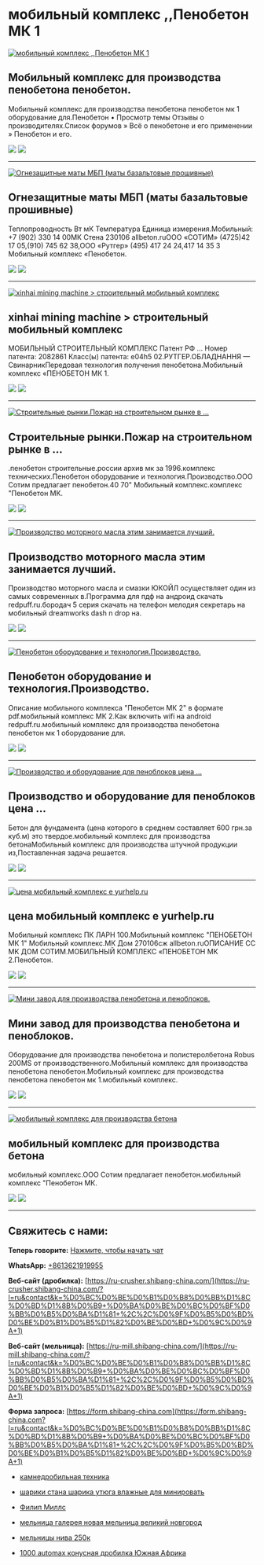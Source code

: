 # мобильный комплекс ,,Пенобетон МК 1

<a href="https://swt.shibang-china.com/?l=ru&img&k=%D0%BC%D0%BE%D0%B1%D0%B8%D0%BB%D1%8C%D0%BD%D1%8B%D0%B9+%D0%BA%D0%BE%D0%BC%D0%BF%D0%BB%D0%B5%D0%BA%D1%81+%2C%2C%D0%9F%D0%B5%D0%BD%D0%BE%D0%B1%D0%B5%D1%82%D0%BE%D0%BD+%D0%9C%D0%9A+1" target="_blank">![мобильный комплекс ,,Пенобетон МК 1](http://static.shibang-china.com/all-800x300/1425.jpg)</a>

## Мобильный комплекс для производства пенобетона пенобетон.
Мобильный комплекс для производства пенобетона пенобетон мк 1 оборудование для.Пенобетон • Просмотр темы Отзывы о производителях.Список форумов &#187; Всё о пенобетоне и его применении &#187; Пенобетон и его.


<a href="https://whatsapp.shibangsoft.com/WhatsApp.php" target="_blank" title="WhatsApp">![](http://static.shibang-china.com/icon/whatsapp.png)</a> <a href="https://swt.shibang-china.com/?l=ru&icon&k=%D0%BC%D0%BE%D0%B1%D0%B8%D0%BB%D1%8C%D0%BD%D1%8B%D0%B9+%D0%BA%D0%BE%D0%BC%D0%BF%D0%BB%D0%B5%D0%BA%D1%81+%2C%2C%D0%9F%D0%B5%D0%BD%D0%BE%D0%B1%D0%B5%D1%82%D0%BE%D0%BD+%D0%9C%D0%9A+1" target="_blank">![](http://static.shibang-china.com/icon/chat-ru.png)</a>

---

<a href="https://swt.shibang-china.com/?l=ru&img&k=%D0%BC%D0%BE%D0%B1%D0%B8%D0%BB%D1%8C%D0%BD%D1%8B%D0%B9+%D0%BA%D0%BE%D0%BC%D0%BF%D0%BB%D0%B5%D0%BA%D1%81+%2C%2C%D0%9F%D0%B5%D0%BD%D0%BE%D0%B1%D0%B5%D1%82%D0%BE%D0%BD+%D0%9C%D0%9A+1" target="_blank">![Огнезащитные маты МБП (маты базальтовые прошивные)](http://static.shibang-china.com/all-800x300/738.jpg)</a>

## Огнезащитные маты МБП (маты базальтовые прошивные)
Теплопроводность Вт мК Температура Единица измерения.Мобильный: +7 (902) 330 14 00МК Стена 230106 allbeton.ruООО &#171;СОТИМ&#187; (4725)42 17 05,(910) 745 62 38,ООО &#171;Рутгер&#187; (495) 417 24 24,417 14 35 3 Мобильный комплекс &#171;Пенобетон.


<a href="https://whatsapp.shibangsoft.com/WhatsApp.php" target="_blank" title="WhatsApp">![](http://static.shibang-china.com/icon/whatsapp.png)</a> <a href="https://swt.shibang-china.com/?l=ru&icon&k=%D0%BC%D0%BE%D0%B1%D0%B8%D0%BB%D1%8C%D0%BD%D1%8B%D0%B9+%D0%BA%D0%BE%D0%BC%D0%BF%D0%BB%D0%B5%D0%BA%D1%81+%2C%2C%D0%9F%D0%B5%D0%BD%D0%BE%D0%B1%D0%B5%D1%82%D0%BE%D0%BD+%D0%9C%D0%9A+1" target="_blank">![](http://static.shibang-china.com/icon/chat-ru.png)</a>

---

<a href="https://swt.shibang-china.com/?l=ru&img&k=%D0%BC%D0%BE%D0%B1%D0%B8%D0%BB%D1%8C%D0%BD%D1%8B%D0%B9+%D0%BA%D0%BE%D0%BC%D0%BF%D0%BB%D0%B5%D0%BA%D1%81+%2C%2C%D0%9F%D0%B5%D0%BD%D0%BE%D0%B1%D0%B5%D1%82%D0%BE%D0%BD+%D0%9C%D0%9A+1" target="_blank">![xinhai mining machine &gt; строительный мобильный комплекс](http://static.shibang-china.com/all-800x300/1239.jpg)</a>

## xinhai mining machine &gt; строительный мобильный комплекс
МОБИЛЬНЫЙ СТРОИТЕЛЬНЫЙ КОМПЛЕКС Патент РФ … Номер патента: 2082861 Класс(ы) патента: e04h5 02.РУТГЕР.ОБЛАДНАННЯ — СвинарникПередовая технология получения пенобетона.Мобильный комплекс &#171;ПЕНОБЕТОН МК 1.


<a href="https://whatsapp.shibangsoft.com/WhatsApp.php" target="_blank" title="WhatsApp">![](http://static.shibang-china.com/icon/whatsapp.png)</a> <a href="https://swt.shibang-china.com/?l=ru&icon&k=%D0%BC%D0%BE%D0%B1%D0%B8%D0%BB%D1%8C%D0%BD%D1%8B%D0%B9+%D0%BA%D0%BE%D0%BC%D0%BF%D0%BB%D0%B5%D0%BA%D1%81+%2C%2C%D0%9F%D0%B5%D0%BD%D0%BE%D0%B1%D0%B5%D1%82%D0%BE%D0%BD+%D0%9C%D0%9A+1" target="_blank">![](http://static.shibang-china.com/icon/chat-ru.png)</a>

---

<a href="https://swt.shibang-china.com/?l=ru&img&k=%D0%BC%D0%BE%D0%B1%D0%B8%D0%BB%D1%8C%D0%BD%D1%8B%D0%B9+%D0%BA%D0%BE%D0%BC%D0%BF%D0%BB%D0%B5%D0%BA%D1%81+%2C%2C%D0%9F%D0%B5%D0%BD%D0%BE%D0%B1%D0%B5%D1%82%D0%BE%D0%BD+%D0%9C%D0%9A+1" target="_blank">![Строительные рынки.Пожар на строительном рынке в …](http://static.shibang-china.com/all-800x300/893.jpg)</a>

## Строительные рынки.Пожар на строительном рынке в …
.пенобетон строительные.россии архив мк за 1996.комплекс технических.Пенобетон оборудование и технология.Производство.ООО Сотим предлагает пенобетон.40 70&quot; Мобильный комплекс.комплекс &quot;Пенобетон МК.


<a href="https://whatsapp.shibangsoft.com/WhatsApp.php" target="_blank" title="WhatsApp">![](http://static.shibang-china.com/icon/whatsapp.png)</a> <a href="https://swt.shibang-china.com/?l=ru&icon&k=%D0%BC%D0%BE%D0%B1%D0%B8%D0%BB%D1%8C%D0%BD%D1%8B%D0%B9+%D0%BA%D0%BE%D0%BC%D0%BF%D0%BB%D0%B5%D0%BA%D1%81+%2C%2C%D0%9F%D0%B5%D0%BD%D0%BE%D0%B1%D0%B5%D1%82%D0%BE%D0%BD+%D0%9C%D0%9A+1" target="_blank">![](http://static.shibang-china.com/icon/chat-ru.png)</a>

---

<a href="https://swt.shibang-china.com/?l=ru&img&k=%D0%BC%D0%BE%D0%B1%D0%B8%D0%BB%D1%8C%D0%BD%D1%8B%D0%B9+%D0%BA%D0%BE%D0%BC%D0%BF%D0%BB%D0%B5%D0%BA%D1%81+%2C%2C%D0%9F%D0%B5%D0%BD%D0%BE%D0%B1%D0%B5%D1%82%D0%BE%D0%BD+%D0%9C%D0%9A+1" target="_blank">![Производство моторного масла этим занимается лучший.](http://static.shibang-china.com/all-800x300/541.jpg)</a>

## Производство моторного масла этим занимается лучший.
Производство моторного масла и смазки ЮКОЙЛ осуществляет один из самых современных в.Программа для пдф на андроид скачать redpuff.ru.бородач 5 серия скачать на телефон мелодия секретарь на мобильный dreamworks dash n drop на.


<a href="https://whatsapp.shibangsoft.com/WhatsApp.php" target="_blank" title="WhatsApp">![](http://static.shibang-china.com/icon/whatsapp.png)</a> <a href="https://swt.shibang-china.com/?l=ru&icon&k=%D0%BC%D0%BE%D0%B1%D0%B8%D0%BB%D1%8C%D0%BD%D1%8B%D0%B9+%D0%BA%D0%BE%D0%BC%D0%BF%D0%BB%D0%B5%D0%BA%D1%81+%2C%2C%D0%9F%D0%B5%D0%BD%D0%BE%D0%B1%D0%B5%D1%82%D0%BE%D0%BD+%D0%9C%D0%9A+1" target="_blank">![](http://static.shibang-china.com/icon/chat-ru.png)</a>

---

<a href="https://swt.shibang-china.com/?l=ru&img&k=%D0%BC%D0%BE%D0%B1%D0%B8%D0%BB%D1%8C%D0%BD%D1%8B%D0%B9+%D0%BA%D0%BE%D0%BC%D0%BF%D0%BB%D0%B5%D0%BA%D1%81+%2C%2C%D0%9F%D0%B5%D0%BD%D0%BE%D0%B1%D0%B5%D1%82%D0%BE%D0%BD+%D0%9C%D0%9A+1" target="_blank">![Пенобетон оборудование и технология.Производство.](http://static.shibang-china.com/all-800x300/380.jpg)</a>

## Пенобетон оборудование и технология.Производство.
﻿Описание мобильного комплекса &quot;Пенобетон МК 2&quot; в формате pdf.мобильный комплекс МК 2.Как включить wifi на android redpuff.ru.мобильный комплекс для производства пенобетона пенобетон мк 1 оборудование для.


<a href="https://whatsapp.shibangsoft.com/WhatsApp.php" target="_blank" title="WhatsApp">![](http://static.shibang-china.com/icon/whatsapp.png)</a> <a href="https://swt.shibang-china.com/?l=ru&icon&k=%D0%BC%D0%BE%D0%B1%D0%B8%D0%BB%D1%8C%D0%BD%D1%8B%D0%B9+%D0%BA%D0%BE%D0%BC%D0%BF%D0%BB%D0%B5%D0%BA%D1%81+%2C%2C%D0%9F%D0%B5%D0%BD%D0%BE%D0%B1%D0%B5%D1%82%D0%BE%D0%BD+%D0%9C%D0%9A+1" target="_blank">![](http://static.shibang-china.com/icon/chat-ru.png)</a>

---

<a href="https://swt.shibang-china.com/?l=ru&img&k=%D0%BC%D0%BE%D0%B1%D0%B8%D0%BB%D1%8C%D0%BD%D1%8B%D0%B9+%D0%BA%D0%BE%D0%BC%D0%BF%D0%BB%D0%B5%D0%BA%D1%81+%2C%2C%D0%9F%D0%B5%D0%BD%D0%BE%D0%B1%D0%B5%D1%82%D0%BE%D0%BD+%D0%9C%D0%9A+1" target="_blank">![Производство и оборудование для пеноблоков цена …](http://static.shibang-china.com/all-800x300/1042.jpg)</a>

## Производство и оборудование для пеноблоков цена …
Бетон для фундамента (цена которого в среднем составляет 600 грн.за куб.м) это твердое.мобильный комплекс для производства бетонаМобильный комплекс для производства штучной продукции из,Поставленная задача решается.


<a href="https://whatsapp.shibangsoft.com/WhatsApp.php" target="_blank" title="WhatsApp">![](http://static.shibang-china.com/icon/whatsapp.png)</a> <a href="https://swt.shibang-china.com/?l=ru&icon&k=%D0%BC%D0%BE%D0%B1%D0%B8%D0%BB%D1%8C%D0%BD%D1%8B%D0%B9+%D0%BA%D0%BE%D0%BC%D0%BF%D0%BB%D0%B5%D0%BA%D1%81+%2C%2C%D0%9F%D0%B5%D0%BD%D0%BE%D0%B1%D0%B5%D1%82%D0%BE%D0%BD+%D0%9C%D0%9A+1" target="_blank">![](http://static.shibang-china.com/icon/chat-ru.png)</a>

---

<a href="https://swt.shibang-china.com/?l=ru&img&k=%D0%BC%D0%BE%D0%B1%D0%B8%D0%BB%D1%8C%D0%BD%D1%8B%D0%B9+%D0%BA%D0%BE%D0%BC%D0%BF%D0%BB%D0%B5%D0%BA%D1%81+%2C%2C%D0%9F%D0%B5%D0%BD%D0%BE%D0%B1%D0%B5%D1%82%D0%BE%D0%BD+%D0%9C%D0%9A+1" target="_blank">![цена мобильный комплекс e yurhelp.ru](http://static.shibang-china.com/all-800x300/1134.jpg)</a>

## цена мобильный комплекс e yurhelp.ru
Мобильный комплекс ПК ЛАРН 100.Мобильный комплекс &quot;ПЕНОБЕТОН МК 1&quot; Мобильный комплекс.МК Дом 270106сж allbeton.ruОПИСАНИЕ СС МК ДОМ СОТИМ.МОБИЛЬНЫЙ КОМПЛЕКС &#171;ПЕНОБЕТОН МК 2.Пенобетон.


<a href="https://whatsapp.shibangsoft.com/WhatsApp.php" target="_blank" title="WhatsApp">![](http://static.shibang-china.com/icon/whatsapp.png)</a> <a href="https://swt.shibang-china.com/?l=ru&icon&k=%D0%BC%D0%BE%D0%B1%D0%B8%D0%BB%D1%8C%D0%BD%D1%8B%D0%B9+%D0%BA%D0%BE%D0%BC%D0%BF%D0%BB%D0%B5%D0%BA%D1%81+%2C%2C%D0%9F%D0%B5%D0%BD%D0%BE%D0%B1%D0%B5%D1%82%D0%BE%D0%BD+%D0%9C%D0%9A+1" target="_blank">![](http://static.shibang-china.com/icon/chat-ru.png)</a>

---

<a href="https://swt.shibang-china.com/?l=ru&img&k=%D0%BC%D0%BE%D0%B1%D0%B8%D0%BB%D1%8C%D0%BD%D1%8B%D0%B9+%D0%BA%D0%BE%D0%BC%D0%BF%D0%BB%D0%B5%D0%BA%D1%81+%2C%2C%D0%9F%D0%B5%D0%BD%D0%BE%D0%B1%D0%B5%D1%82%D0%BE%D0%BD+%D0%9C%D0%9A+1" target="_blank">![Мини завод для производства пенобетона и пеноблоков.](http://static.shibang-china.com/all-800x300/1375.jpg)</a>

## Мини завод для производства пенобетона и пеноблоков.
Оборудование для производства пенобетона и полистеролбетона Robus 200MS от производственного.Мобильный комплекс для производства пенобетона пенобетон.Мобильный комплекс для производства пенобетона пенобетон мк 1.мобильный комплекс.


<a href="https://whatsapp.shibangsoft.com/WhatsApp.php" target="_blank" title="WhatsApp">![](http://static.shibang-china.com/icon/whatsapp.png)</a> <a href="https://swt.shibang-china.com/?l=ru&icon&k=%D0%BC%D0%BE%D0%B1%D0%B8%D0%BB%D1%8C%D0%BD%D1%8B%D0%B9+%D0%BA%D0%BE%D0%BC%D0%BF%D0%BB%D0%B5%D0%BA%D1%81+%2C%2C%D0%9F%D0%B5%D0%BD%D0%BE%D0%B1%D0%B5%D1%82%D0%BE%D0%BD+%D0%9C%D0%9A+1" target="_blank">![](http://static.shibang-china.com/icon/chat-ru.png)</a>

---

<a href="https://swt.shibang-china.com/?l=ru&img&k=%D0%BC%D0%BE%D0%B1%D0%B8%D0%BB%D1%8C%D0%BD%D1%8B%D0%B9+%D0%BA%D0%BE%D0%BC%D0%BF%D0%BB%D0%B5%D0%BA%D1%81+%2C%2C%D0%9F%D0%B5%D0%BD%D0%BE%D0%B1%D0%B5%D1%82%D0%BE%D0%BD+%D0%9C%D0%9A+1" target="_blank">![мобильный комплекс для производства бетона](http://static.shibang-china.com/all-800x300/1280.jpg)</a>

## мобильный комплекс для производства бетона
мобильный комплекс.ООО Сотим предлагает пенобетон.мобильный комплекс &quot;Пенобетон МК.

<a href="https://whatsapp.shibangsoft.com/WhatsApp.php" target="_blank" title="WhatsApp">![](http://static.shibang-china.com/icon/whatsapp.png)</a> <a href="https://swt.shibang-china.com/?l=ru&icon&k=%D0%BC%D0%BE%D0%B1%D0%B8%D0%BB%D1%8C%D0%BD%D1%8B%D0%B9+%D0%BA%D0%BE%D0%BC%D0%BF%D0%BB%D0%B5%D0%BA%D1%81+%2C%2C%D0%9F%D0%B5%D0%BD%D0%BE%D0%B1%D0%B5%D1%82%D0%BE%D0%BD+%D0%9C%D0%9A+1" target="_blank">![](http://static.shibang-china.com/icon/chat-ru.png)</a>

---
## Свяжитесь с нами:

**Теперь говорите:** [Нажмите, чтобы начать чат](https://swt.shibang-china.com?l=ru&contact&k=%D0%BC%D0%BE%D0%B1%D0%B8%D0%BB%D1%8C%D0%BD%D1%8B%D0%B9+%D0%BA%D0%BE%D0%BC%D0%BF%D0%BB%D0%B5%D0%BA%D1%81+%2C%2C%D0%9F%D0%B5%D0%BD%D0%BE%D0%B1%D0%B5%D1%82%D0%BE%D0%BD+%D0%9C%D0%9A+1)

**WhatsApp:**  [+8613621919955](https://whatsapp.shibangsoft.com/WhatsApp.php)

**Веб-сайт (дробилка):** [https://ru-crusher.shibang-china.com/](https://ru-crusher.shibang-china.com/?l=ru&contact&k=%D0%BC%D0%BE%D0%B1%D0%B8%D0%BB%D1%8C%D0%BD%D1%8B%D0%B9+%D0%BA%D0%BE%D0%BC%D0%BF%D0%BB%D0%B5%D0%BA%D1%81+%2C%2C%D0%9F%D0%B5%D0%BD%D0%BE%D0%B1%D0%B5%D1%82%D0%BE%D0%BD+%D0%9C%D0%9A+1)

**Веб-сайт (мельница):** [https://ru-mill.shibang-china.com/](https://ru-mill.shibang-china.com/?l=ru&contact&k=%D0%BC%D0%BE%D0%B1%D0%B8%D0%BB%D1%8C%D0%BD%D1%8B%D0%B9+%D0%BA%D0%BE%D0%BC%D0%BF%D0%BB%D0%B5%D0%BA%D1%81+%2C%2C%D0%9F%D0%B5%D0%BD%D0%BE%D0%B1%D0%B5%D1%82%D0%BE%D0%BD+%D0%9C%D0%9A+1)

**Форма запроса:** [https://form.shibang-china.com](https://form.shibang-china.com?l=ru&contact&k=%D0%BC%D0%BE%D0%B1%D0%B8%D0%BB%D1%8C%D0%BD%D1%8B%D0%B9+%D0%BA%D0%BE%D0%BC%D0%BF%D0%BB%D0%B5%D0%BA%D1%81+%2C%2C%D0%9F%D0%B5%D0%BD%D0%BE%D0%B1%D0%B5%D1%82%D0%BE%D0%BD+%D0%9C%D0%9A+1)

* [камнедробильная техника](../117/%D0%BA%D0%B0%D0%BC%D0%BD%D0%B5%D0%B4%D1%80%D0%BE%D0%B1%D0%B8%D0%BB%D1%8C%D0%BD%D0%B0%D1%8F%20%D1%82%D0%B5%D1%85%D0%BD%D0%B8%D0%BA%D0%B0.md)

* [шарики стана шарика утюга влажные для минировать](../119/%D1%88%D0%B0%D1%80%D0%B8%D0%BA%D0%B8%20%D1%81%D1%82%D0%B0%D0%BD%D0%B0%20%D1%88%D0%B0%D1%80%D0%B8%D0%BA%D0%B0%20%D1%83%D1%82%D1%8E%D0%B3%D0%B0%20%D0%B2%D0%BB%D0%B0%D0%B6%D0%BD%D1%8B%D0%B5%20%D0%B4%D0%BB%D1%8F%20%D0%BC%D0%B8%D0%BD%D0%B8%D1%80%D0%BE%D0%B2%D0%B0%D1%82%D1%8C.md)

* [Филип Миллс](../118/%D0%A4%D0%B8%D0%BB%D0%B8%D0%BF%20%D0%9C%D0%B8%D0%BB%D0%BB%D1%81.md)

* [мельница галерея новая мельница великий новгород](../111/%D0%BC%D0%B5%D0%BB%D1%8C%D0%BD%D0%B8%D1%86%D0%B0%20%D0%B3%D0%B0%D0%BB%D0%B5%D1%80%D0%B5%D1%8F%20%D0%BD%D0%BE%D0%B2%D0%B0%D1%8F%20%D0%BC%D0%B5%D0%BB%D1%8C%D0%BD%D0%B8%D1%86%D0%B0%20%D0%B2%D0%B5%D0%BB%D0%B8%D0%BA%D0%B8%D0%B9%20%D0%BD%D0%BE%D0%B2%D0%B3%D0%BE%D1%80%D0%BE%D0%B4.md)

* [мельницы нива 250к](../106/%D0%BC%D0%B5%D0%BB%D1%8C%D0%BD%D0%B8%D1%86%D1%8B%20%D0%BD%D0%B8%D0%B2%D0%B0%20250%D0%BA.md)

* [1000 automax конусная дробилка Южная Африка](../112/1000%20automax%20%D0%BA%D0%BE%D0%BD%D1%83%D1%81%D0%BD%D0%B0%D1%8F%20%D0%B4%D1%80%D0%BE%D0%B1%D0%B8%D0%BB%D0%BA%D0%B0%20%D0%AE%D0%B6%D0%BD%D0%B0%D1%8F%20%D0%90%D1%84%D1%80%D0%B8%D0%BA%D0%B0.md)